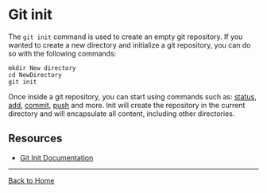 # Git init
The `git init` command is used to create an empty git repository.
If you wanted to create a new directory and initialize a git repository, you can do so with the following commands:
```
mkdir New directory
cd NewDirectory
git init
```
Once inside a git repository, you can start using commands such as:
[status](./Status.md), 
[add](./Add.md), 
[commit](./Commit.md),
[push](./Push.md)
and more.
Init will create the repository in the current directory and will encapsulate all content, including other directories.
## Resources
- [Git Init Documentation](https://git-scm.com/docs/git-init)
---
[Back to Home](../README.md)